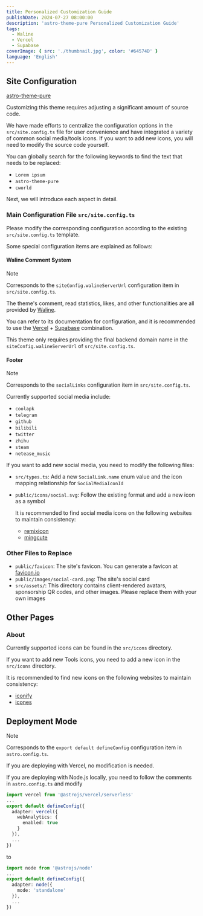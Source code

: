 ```yaml
---
title: Personalized Customization Guide
publishDate: 2024-07-27 08:00:00
description: 'astro-theme-pure Personalized Customization Guide'
tags:
  - Waline
  - Vercel
  - Supabase
coverImage: { src: './thumbnail.jpg', color: '#64574D' }
language: 'English'
---
```


## Site Configuration

[astro-theme-pure](https://github.com/cworld1/astro-theme-pure)

Customizing this theme requires adjusting a significant amount of source code. 

We have made efforts to centralize the configuration options in the `src/site.config.ts` file for user convenience and have integrated a variety of common social media/tools icons. If you want to add new icons, you will need to modify the source code yourself.

You can globally search for the following keywords to find the text that needs to be replaced:

- `Lorem ipsum`
- `astro-theme-pure`
- `cworld`

Next, we will introduce each aspect in detail.

### Main Configuration File `src/site.config.ts`

Please modify the corresponding configuration according to the existing `src/site.config.ts` template.

Some special configuration items are explained as follows:

#### Waline Comment System

> [!NOTE]
> 
> Corresponds to the `siteConfig.walineServerUrl` configuration item in `src/site.config.ts`.

The theme's comment, read statistics, likes, and other functionalities are all provided by [Waline](https://waline.js.org/).

You can refer to its documentation for configuration, and it is recommended to use the [Vercel](https://vercel.com/) + [Supabase](https://supabase.com/) combination.

This theme only requires providing the final backend domain name in the `siteConfig.walineServerUrl` of `src/site.config.ts`.

#### Footer

> [!NOTE]
> 
> Corresponds to the `socialLinks` configuration item in `src/site.config.ts`.

Currently supported social media include:

- `coolapk`
- `telegram`
- `github`
- `bilibili`
- `twitter`
- `zhihu`
- `steam`
- `netease_music`

If you want to add new social media, you need to modify the following files:

- `src/types.ts`: Add a new `SocialLink.name` enum value and the icon mapping relationship for `SocialMediaIconId`
- `public/icons/social.svg`: Follow the existing format and add a new icon as a symbol

  It is recommended to find social media icons on the following websites to maintain consistency:

  - [remixicon](https://remixicon.com/)
  - [mingcute](https://www.mingcute.com/)

### Other Files to Replace

- `public/favicon`: The site's favicon. You can generate a favicon at [favicon.io](https://favicon.io/favicon-converter/)
- `public/images/social-card.png`: The site's social card
- `src/assets/`: This directory contains client-rendered avatars, sponsorship QR codes, and other images. Please replace them with your own images

## Other Pages

### About

Currently supported icons can be found in the `src/icons` directory.

If you want to add new Tools icons, you need to add a new icon in the `src/icons` directory.

It is recommended to find new icons on the following websites to maintain consistency:

- [iconify](https://icon-sets.iconify.design/)
- [icones](https://icones.js.org/)

## Deployment Mode

> [!NOTE]
> 
> Corresponds to the `export default defineConfig` configuration item in `astro.config.ts`.

If you are deploying with Vercel, no modification is needed.

If you are deploying with Node.js locally, you need to follow the comments in `astro.config.ts` and modify

```ts
import vercel from '@astrojs/vercel/serverless'
...
export default defineConfig({
  adapter: vercel({
    webAnalytics: {
      enabled: true
    }
  }),
  ...
})
```

to

```ts
import node from '@astrojs/node'
...
export default defineConfig({
  adapter: node({
    mode: 'standalone'
  }),
  ...
})
```
